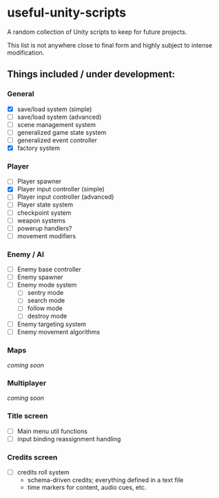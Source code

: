 # useful-unity-scripts

A random collection of Unity scripts to keep for future projects.

This list is not anywhere close to final form and highly subject to intense modification.

## Things included / under development:

### General

- [x] save/load system (simple)
- [ ] save/load system (advanced)
- [ ] scene management system
- [ ] generalized game state system
- [ ] generalized event controller
- [x] factory system

### Player

- [ ] Player spawner
- [x] Player input controller (simple)
- [ ] Player input controller (advanced)
- [ ] Player state system
- [ ] checkpoint system
- [ ] weapon systems
- [ ] powerup handlers?
- [ ] movement modifiers

### Enemy / AI

- [ ] Enemy base controller
- [ ] Enemy spawner
- [ ] Enemy mode system
  - [ ] sentry mode
  - [ ] search mode
  - [ ] follow mode
  - [ ] destroy mode
- [ ] Enemy targeting system
- [ ] Enemy movement algorithms

### Maps

_coming soon_

### Multiplayer

_coming soon_

### Title screen

- [ ] Main menu util functions
- [ ] input binding reassignment handling

### Credits screen

- [ ] credits roll system
  - schema-driven credits; everything defined in a text file
  - time markers for content, audio cues, etc.

